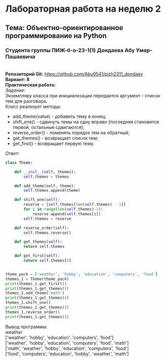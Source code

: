 # Лабораторная работа на неделю 2
## **Тема**: Объектно-ориентированное программирование на Python 
### Студента группы ПИЖ-б-о-23-1(1) Дондаева Абу Умар-Пашаевича <br><br>
**Репозиторий Git:** https://github.com/Abu9541/pizh2311_dondaev  
**Вариант: 8**  
**Практическая работа:**  
*Задание:*  
Экземпляру класса при инициализации передается аргумент - список тем для разговора.  
Класс реализует методы:
- add_theme(value) - добавить тему в конец;
- shift_one() - сдвинуть темы на одну вправо (последняя становится первой, остальные сдвигаются);
- reverse_order() - поменять порядок тем на обратный;
- get_themes() - возвращает список тем;
- get_first() - возвращает первую тему.  

*Ответ:*  
```python
class Theme:

    def __init__(self, themes):
        self.themes = themes

    def add_theme(self, theme):
        self.themes.append(theme)

    def shift_one(self):
        reserve = [self.themes[len(self.themes) - 1]]
        for i in range(len(self.themes)-1):
            reserve.append(self.themes[i])
        self.themes = reserve

    def reverse_order(self):
        self.themes.reverse()

    def get_themes(self):
        return self.themes

    def get_first(self):
        return self.themes[0]


theme_pack = ['weather', 'hobby', 'education', 'computers', 'food']
themes_1 = Theme(theme_pack)
print(themes_1.get_first())
print(themes_1.get_themes())
themes_1.add_theme('math')
print(themes_1.get_themes())
themes_1.shift_one()
print(themes_1.get_themes())
themes_1.reverse_order()
print(themes_1.get_themes())
```  
Вывод программы:  
weather  
['weather', 'hobby', 'education', 'computers', 'food']  
['weather', 'hobby', 'education', 'computers', 'food', 'math']  
['math', 'weather', 'hobby', 'education', 'computers', 'food']  
['food', 'computers', 'education', 'hobby', 'weather', 'math']  
